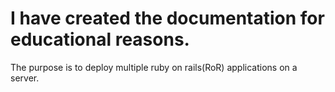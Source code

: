 # I have created the documentation for educational reasons. 

The purpose is to deploy multiple ruby on rails(RoR) applications on a server. 